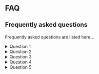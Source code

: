 <style> 
h1 { font-size:24px; } 
h2 { font-size:22px; } 
h3 { font-size:20px; } 
h4 { font-size:18px; } 
h5 { font-size:16px; }  
table th { font-size:14px !important; text-align:left !important; }
table td { font-size:14px !important; text-align:left !important; }
</style>

# FAQ

### Frequently asked questions <a name="faq"/>

Frequently asked questions are listed here...

<details>
  <summary>Question 1</summary>
  Answer 1
</details>
<details>
  <summary>Question 2</summary>
  Answer 2
</details>
<details>
  <summary>Question 3</summary>
  Answer 3
</details>
<details>
  <summary>Question 4</summary>
  Answer 4
</details>
<details>
  <summary>Question 5</summary>
  Answer 5
</details>
